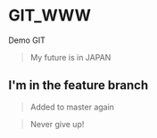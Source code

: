 # GIT_WWW
Demo GIT


> My future is in JAPAN


## I'm in the feature branch

> Added to master again


> Never give up!
